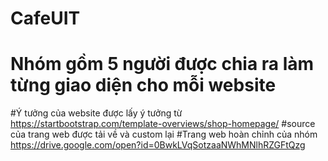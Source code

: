 # CafeUIT
# Nhóm gồm 5 người được chia ra làm từng giao diện cho mỗi website 


#Ý tưởng của website được lấy ý tưởng từ https://startbootstrap.com/template-overviews/shop-homepage/
#source của trang web được tải về và custom lại
#Trang web hoàn chỉnh của nhóm  https://drive.google.com/open?id=0BwkLVqSotzaaNWhMNlhRZGFtQzg
